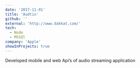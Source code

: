 ```yaml
---
date: '2017-11-01'
title: 'Audtix'
github: ''
external: 'http://www.dakkat.com/'
tech:
  - Node
  - MSSQl
company: 'Apple'
showInProjects: true
---
```


Developed mobile and web Api’s of audio streaming application
